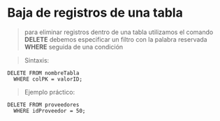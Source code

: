 # Baja de registros de una tabla

> para eliminar registros dentro de una tabla utilizamos el comando **DELETE**
> debemos especificar un filtro con la palabra reservada **WHERE** seguida de una condición


> Sintaxis:  

    DELETE FROM nombreTabla  
      WHERE colPK = valorID;  

> Ejemplo práctico:  

    DELETE FROM proveedores  
      WHERE idProveedor = 50;  
